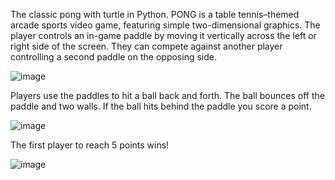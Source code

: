 The classic pong with turtle in Python. 
PONG is a table tennis–themed arcade sports video game, featuring simple two-dimensional graphics. The player controls an in-game paddle by moving it vertically across the left or right side of the screen. They can compete against another player controlling a second paddle on the opposing side. 

![image](https://github.com/JiaLinYang0410/PONG/assets/43829101/883b8911-4307-44f8-8efe-b183e6aeeedb)

Players use the paddles to hit a ball back and forth. The ball bounces off the paddle and two walls. If the ball hits behind the paddle you score a point. 

![image](https://github.com/JiaLinYang0410/PONG/assets/43829101/4d663cf4-f2dc-4270-b6b6-979bdff2ac6a)

The first player to reach 5 points wins!

![image](https://github.com/JiaLinYang0410/PONG/assets/43829101/cb6f76cf-dfe6-4694-b547-cf72966ebc69)


